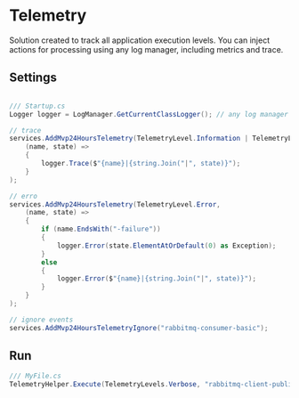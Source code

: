 # Telemetry
Solution created to track all application execution levels. You can inject actions for processing using any log manager, including metrics and trace.

## Settings
```csharp

/// Startup.cs
Logger logger = LogManager.GetCurrentClassLogger(); // any log manager

// trace
services.AddMvp24HoursTelemetry(TelemetryLevel.Information | TelemetryLevel.Verbose,
    (name, state) =>
    {
        logger.Trace($"{name}|{string.Join("|", state)}");
    }
);

// erro
services.AddMvp24HoursTelemetry(TelemetryLevel.Error,
    (name, state) =>
    {
        if (name.EndsWith("-failure"))
        {
            logger.Error(state.ElementAtOrDefault(0) as Exception);
        }
        else
        {
            logger.Error($"{name}|{string.Join("|", state)}");
        }
    }
);

// ignore events
services.AddMvp24HoursTelemetryIgnore("rabbitmq-consumer-basic");

```

## Run
```csharp
/// MyFile.cs
TelemetryHelper.Execute(TelemetryLevels.Verbose, "rabbitmq-client-publish-start", $"token:{tokenDefault}");

```